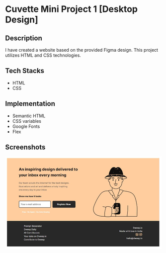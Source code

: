 # Cuvette Mini Project 1 [Desktop Design]

## Description
I have created a website based on the provided Figma design. This project utilizes HTML and CSS technologies.

## Tech Stacks
- HTML
- CSS

## Implementation
- Semantic HTML
- CSS variables
- Google Fonts
- Flex

## Screenshots
![Screenshot 1](assets/SCREENSHTOS/DESKTOP_DESIGN.JPG)

